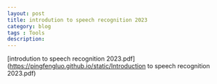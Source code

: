 ```yaml
---
layout: post
title: introdution to speech recognition 2023
category: blog
tags : Tools
description:
---
```


[introdution to speech recognition 2023.pdf](https://pingfengluo.github.io/static/Introduction to speech recognition 2023.pdf)
